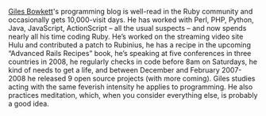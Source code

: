 [Giles Bowkett](http://gilesbowkett.blogspot.com/)'s programming blog is well-read in the Ruby community
and occasionally gets 10,000-visit days. He has worked with Perl, <span class="caps">PHP</span>,
Python, Java, JavaScript, ActionScript &#8211; all the usual suspects &#8211; and
now spends nearly all his time coding Ruby. He&#8217;s worked on the
streaming video site Hulu and contributed a patch to Rubinius, he has
a recipe in the upcoming &#8220;Advanced Rails Recipes&#8221; book, he&#8217;s speaking
at five conferences in three countries in 2008, he regularly checks in
code before 8am on Saturdays, he kind of needs to get a life, and
between December and February 2007-2008 he released 9 open source
projects (with more coming). Giles studies acting with the same
feverish intensity he applies to programming. He also practices
meditation, which, when you consider everything else, is probably a
good idea.
